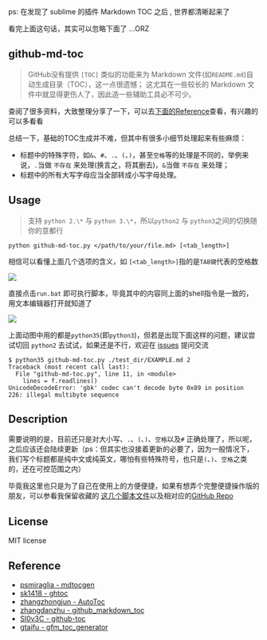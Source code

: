 
ps: 在发现了 sublime 的插件 Markdown TOC 之后 , 世界都清晰起来了

看完上面这句话，其实可以忽略下面了 ...ORZ

## github-md-toc

> GitHub没有提供 `[TOC]` 类似的功能来为 Markdown 文件(如`README.md`)自动生成目录（TOC），这一点很遗憾；
> 这尤其在一些较长的 Markdown 文件中就显得更伤人了，因此造一些辅助工具必不可少。

查阅了很多资料，大致整理分享了一下，可以去[下面的Reference](#reference)查看，有兴趣的可以多看看

总结一下，基础的TOC生成并不难，但其中有很多小细节处理起来有些麻烦：

* 标题中的特殊字符，如`&`、`#`、`.`、`(`、`)`，甚至`空格`等的处理是不同的，举例来说，`.`当做 `不存在` 来处理(换言之，将其删去)，`&`当做 `不存在` 来处理；
* 标题中的所有大写字母应当全部转成小写字母处理。

## Usage

> 支持 `python 2.\*` 与 `python 3.\*`，所以`python2` 与 `python3`之间的切换随你的意都行

```shell
python github-md-toc.py </path/to/your/file.md> [<tab_length>]
```

相信可以看懂上面几个选项的含义，如 `[<tab_length>]`指的是`TAB键`代表的空格数

![](http://pcx2lec2u.bkt.clouddn.com/201808050117_701.gif)

直接点击`run.bat` 即可执行脚本，毕竟其中的内容同上面的shell指令是一致的，用文本编辑器打开就知道了

![](http://pcx2lec2u.bkt.clouddn.com/201808050120_594.gif)

上面动图中用的都是`python35`(即`python3`)，但若是出现下面这样的问题，建议尝试切回 `python2` 去试试，如果还是不行，欢迎在 [issues](https://github.com/zhouie/github-md-toc/issues) 提问交流

```shell
$ python35 github-md-toc.py ./test_dir/EXAMPLE.md 2
Traceback (most recent call last):
  File "github-md-toc.py", line 11, in <module>
    lines = f.readlines()
UnicodeDecodeError: 'gbk' codec can't decode byte 0x89 in position 226: illegal multibyte sequence
```

## Description

需要说明的是，目前还只是对大小写、`.`、`(`、`)`、`空格`以及`#` 正确处理了，所以呢，之后应该还会陆续更新（ps：但其实也没接着更新的必要了，因为一般情况下，我们写个标题都是纯中文或纯英文，哪怕有些特殊符号，也只是`(`、`)`、`空格`之类的，还在可控范围之内）

毕竟我这里也只是为了自己在使用上的方便便捷，如果有想弄个完整便捷操作版的朋友，可以参看我保留收藏的 [这几个脚本文件](https://github.com/zhouie/github-md-toc/tree/master/res/others%E2%80%98)以及相对应的[GitHub Repo](#reference)


## License

MIT license

## Reference

* [psmiraglia - mdtocgen](https://github.com/psmiraglia/mdtocgen)
* [sk1418 - ghtoc](https://github.com/sk1418/ghtoc)
* [zhangzhongjun - AutoToc](https://github.com/zhangzhongjun/AutoToc)
* [zhangdanzhu - github_markdown_toc](https://github.com/zhangdanzhu/github_markdown_toc)
* [Sl0v3C - github-toc](https://github.com/Sl0v3C/github-toc)
* [gtaifu - gfm_toc_generator](https://github.com/gtaifu/gfm_toc_generator)
